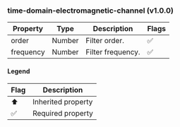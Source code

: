### time-domain-electromagnetic-channel (v1.0.0)

| Property | Type | Description | Flags |
|---|---|---|---|
| order | Number | Filter order. | ✅ |
| frequency | Number | Filter frequency. | ✅ |


#### Legend

| Flag | Description |
| --- | --- |
| ⬆️ | Inherited property |
| ✅ | Required property |

